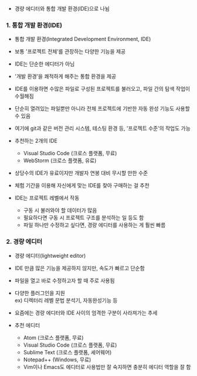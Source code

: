 - 경량 에디터와 통합 개발 환경(IDE)으로 나뉨

### 1. 통합 개발 환경(IDE)

- 통합 개발 환경(Integrated Development Environment, IDE)
- 보통 '프로젝트 전체’를 관장하는 다양한 기능을 제공
- IDE는 단순한 에디터가 아님
- '개발 환경’을 쾌적하게 해주는 통합 환경을 제공


- IDE를 이용하면 수많은 파일로 구성된 프로젝트를 불러오고, 파일 간의 탐색 작업이 수월해짐
- 단순히 열려있는 파일뿐만 아니라 전체 프로젝트에 기반한 자동 완성 기능도 사용할 수 있음
- 여기에 git과 같은 버전 관리 시스템, 테스팅 환경 등, '프로젝트 수준’의 작업도 가능

- 추천하는 2개의 IDE
    - Visual Studio Code (크로스 플랫폼, 무료)
    - WebStorm (크로스 플랫폼, 유료)

- 상당수의 IDE가 유료이지만 개발자 연봉 대비 무시할 만한 수준
- 체험 기간을 이용해 자신에게 맞는 IDE를 찾아 구매하는 걸 추천

- IDE는 프로젝트 레벨에서 작동
    - 구동 시 불러와야 할 데이터가 많음
    - 필요하다면 구동 시 프로젝트 구조를 분석하는 일 등도 함
    - 파일 하나만 수정하고 싶다면, 경량 에디터를 사용하는 게 훨씬 빠름


### 2. 경량 에디터
- 경량 에디터(lightweight editor)
- IDE 만큼 많은 기능을 제공하지 않지만, 속도가 빠르고 단순함
- 파일을 열고 바로 수정하고자 할 때 주로 사용됨
- 다양한 플러그인을 지원  
    ex) 디렉터리 레벨 문법 분석기, 자동완성기능 등
- 요즘에는 경량 에디터와 IDE 사이의 엄격한 구분이 사라져가는 추세

- 추천 에디터
    - Atom (크로스 플랫폼, 무료)
    - Visual Studio Code (크로스 플랫폼, 무료)
    - Sublime Text (크로스 플랫폼, 셰어웨어)
    - Notepad++ (Windows, 무료)
    - Vim이나 Emacs도 에디터로 사용법만 잘 숙지하면 충분히 에디터 역할을 잘 함